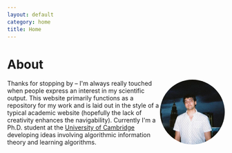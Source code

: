 ```yaml
---
layout: default
category: home
title: Home
---
```

# About
<p>
<img style = " width:150px;
  height:150px;
  object-fit:cover;
  border-radius:50%;" align = "right" src="/images/prof_pic.jpg" />
Thanks for stopping by – I'm always really touched when people express an interest in my scientific output. This website primarily functions as a repository for my work and is laid out in the style of a typical academic website (hopefully the lack of creativity enhances the navigability). Currently I'm a Ph.D. student at the <a href="https://www.cam.ac.uk/" title="University of Cambridge">University of Cambridge</a> developing ideas involving algorithmic information theory and learning algorithms.   
</p>
